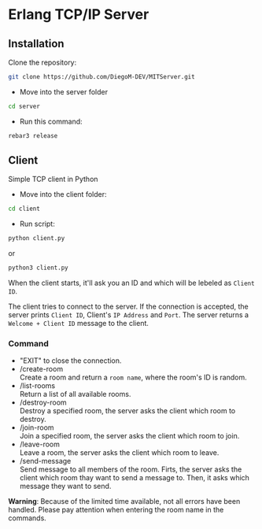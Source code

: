 # Erlang TCP/IP Server
## Installation
Clone the repository:
```bash
git clone https://github.com/DiegoM-DEV/MITServer.git
```

- Move into the server folder
```bash
cd server
```

- Run this command:
```bash
rebar3 release
```

 
## Client
Simple TCP client in Python 
- Move into the client folder:
```bash
cd client
```
- Run script:
```bash
python client.py
```
  or
```bash
python3 client.py
```
When the client starts, it'll ask you an ID and which will be lebeled as `Client ID`. 

The client tries to connect to the server. If the connection is accepted, the server prints `Client ID`, Client's `IP Address` and `Port`. The server returns a `Welcome + Client ID` message to the client.


### Command
- "EXIT" to close the connection.
- /create-room<br>
  Create a room and return a `room name`, where the room's ID is random.
- /list-rooms<br>
  Return a list of all available rooms.
- /destroy-room<br>
  Destroy a specified room, the server asks the client which room to destroy.
- /join-room<br>
  Join a specified room, the server asks the client which room to join.
- /leave-room<br>
  Leave a room, the server asks the client which room to leave.
- /send-message<br>
  Send message to all members of the room. Firts, the server asks the client which room thay want to send a message to. Then, it asks which message they want to send.

**Warning**: Because of the limited time available, not all errors have been handled. Please pay attention when entering the room name in the commands.